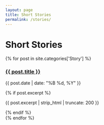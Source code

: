 ```yaml
---
layout: page
title: Short Stories
permalink: /stories/
---
```



# Short Stories

{% for post in site.categories['Story'] %}
  <div class="post-preview">
    <h3><a href="{{ post.url | relative_url }}">{{ post.title }}</a></h3>
    <p class="post-meta">{{ post.date | date: "%B %d, %Y" }}</p>
    {% if post.excerpt %}
      <p>{{ post.excerpt | strip_html | truncate: 200 }}</p>
    {% endif %}
  </div>
{% endfor %}